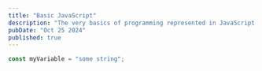 ```yaml
---
title: "Basic JavaScript"
description: "The very basics of programming represented in JavaScript syntax"
pubDate: "Oct 25 2024"
published: true
---
```


```javascript
const myVariable = "some string";
```
